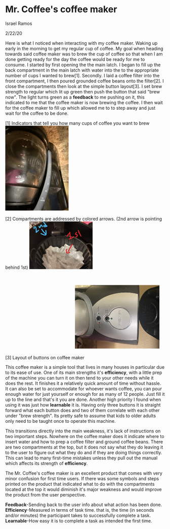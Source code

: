 # Mr. Coffee's coffee maker
Israel Ramos

2/22/20

Here is what I noticed when interacting with my coffee maker. Waking up early in the morning to get my regular cup of coffee. My goal when heading towards said coffee maker was to brew the cup of coffee so that when I am done getting ready for the day the coffee would be ready for me to consume. I started by first opening the the main latch. I began to fill up the back compartment in the main latch with water into the to the appropriate number of cups I wanted to brew[1]. Secondly. I laid a coffee filter into the front compartment, I then poured grounded coffee beans onto the filter[2]. I close the compartments then look at the simple button layout[3]. I set brew strength to regular which lit up green then push the button that said "brew now". The light turns green as a **feedback** to me pushing on it, this indicated to me that the coffee maker is now brewing the coffee. I then wait for the coffee maker to fill up which allowed me to to step away and just wait for the coffee to be done. 

[1] Indicators that tell you how many cups of coffee you want to brew
<img src = "../assets/Indicators.jpg" alt = "Indicators" width = "200" style="transform:rotate(180deg);"/>

[2] Compartments are addressed by colored arrows. (2nd arrow is pointing behind 1st)
<img src = "../assets/Compartments.jpg" alt = "Compartments" width = "200"/>

[3] Layout of buttons on coffee maker
<img src = "../assets/Layout.jpg" alt = "Layout" width = "200" style="transform:rotate(90deg);"/>

This coffee maker is a simple tool that lives in many houses in particular due to its ease of use. One of its main strengths it's
**efficiency**, with a little prep of the machine you can turn it on then tend to your other needs while it does the rest. It finishes it a relatively quick amount of time without hassle. It can also be set to accommodate for whoever wants coffee, you can pour enough water for just yourself or enough for as many of 12 people. Just fill it up to the line and that's it you are done. Another high priority I found when using it was just how **learnable** it is. Having only three buttons it is straight forward what each button does and two of them correlate with each other under "brew strength". Its pretty safe to assume that kids to older adults only need to be taught once to operate this machine.

This transitions directly into the main weakness, it's lack of instructions on two important steps. Nowhere on the coffee maker does it indicate where to insert water and how to prep a coffee filter and ground coffee beans. There are two compartments at the top, but it does not say what they do leaving it to the user to figure out what they do and if they are doing things correctly. This can lead to many first-time mistakes unless they pull out the manual which affects its strength of **efficiency**. 

The Mr. Coffee's coffee maker is an excellent product that comes with very minor confusion for first time users. If there was some symbols and steps printed on the product that indicated what to do with the compartments located at the top it would diminish it's major weakness and would improve the product from the user perspective.

**Feedback**-Sending back to the user info about what action has been done.
**Efficiency**-Measured in terms of task time. that is, the time (in seconds and/or minutes) the participant takes to successfully complete a task.
**Learnable**-How easy it is to complete a task as intended the first time.
